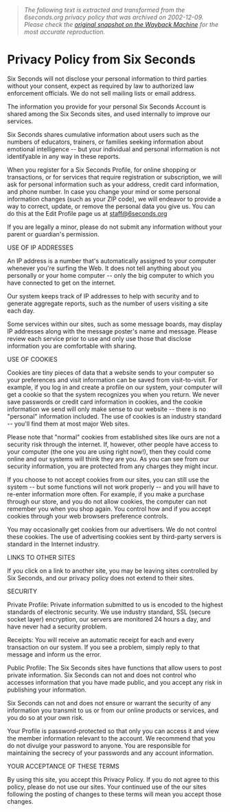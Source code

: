 > *The following text is extracted and transformed from the 6seconds.org privacy policy that was archived on 2002-12-09. Please check the [original snapshot on the Wayback Machine](https://web.archive.org/web/20021209120812id_/http%3A//www.6seconds.org/legal/privacy.html) for the most accurate reproduction.*

# Privacy Policy from Six Seconds

Six Seconds will not disclose your personal information to third parties without your consent, expect as required by law to authorized law enforcement officials. We do not sell mailing lists or email address.

The information you provide for your personal Six Seconds Account is shared among the Six Seconds sites, and used internally to improve our services.

Six Seconds shares cumulative information about users such as the numbers of educators, trainers, or families seeking information about emotional intelligence -- but your individual and personal information is not identifyable in any way in these reports.

When you register for a Six Seconds Profile, for online shopping or transactions, or for services that require registration or subscription, we will ask for personal information such as your address, credit card information, and phone number. In case you change your mind or some personal information changes (such as your ZIP code), we will endeavor to provide a way to correct, update, or remove the personal data you give us. You can do this at the Edit Profile page us at staff@6seconds.org

If you are legally a minor, please do not submit any information without your parent or guardian's permission.

USE OF IP ADDRESSES

An IP address is a number that's automatically assigned to your computer whenever you're surfing the Web. It does not tell anything about you personally or your home computer -- only the big computer to which you have connected to get on the internet.

Our system keeps track of IP addresses to help with security and to generate aggregate reports, such as the number of users visiting a site each day.

Some services within our sites, such as some message boards, may display IP addresses along with the message poster's name and message. Please review each service prior to use and only use those that disclose information you are comfortable with sharing.

USE OF COOKIES

Cookies are tiny pieces of data that a website sends to your computer so your preferences and visit information can be saved from visit-to-visit. For example, if you log in and create a profile on our system, your computer will get a cookie so that the system recognizes you when you return. We never save passwords or credit card information in cookies, and the cookie information we send will only make sense to our website -- there is no "personal" information included. The use of cookies is an industry standard -- you'll find them at most major Web sites.

Please note that "normal" cookies from established sites like ours are not a security risk through the internet. If, however, other people have access to your computer (the one you are using right now!), then they could come online and our systems will think they are you. As you can see from our security information, you are protected from any charges they might incur.

If you choose to not accept cookies from our sites, you can still use the system -- but some functions will not work properly -- and you will have to re-enter information more often. For example, if you make a purchase through our store, and you do not allow cookies, the computer can not remember you when you shop again. You control how and if you accept cookies through your web browsers preference controls.

You may occasionally get cookies from our advertisers. We do not control these cookies. The use of advertising cookies sent by third-party servers is standard in the Internet industry.

LINKS TO OTHER SITES

If you click on a link to another site, you may be leaving sites controlled by Six Seconds, and our privacy policy does not extend to their sites.

SECURITY

Private Profile: Private information submitted to us is encoded to the highest standards of electronic security. We use industry standard, SSL (secure socket layer) encryption, our servers are monitored 24 hours a day, and have never had a security problem.

Receipts: You will receive an automatic receipt for each and every transaction on our system. If you see a problem, simply reply to that message and inform us the error.

Public Profile: The Six Seconds sites have functions that allow users to post private information. Six Seconds can not and does not control who accesses information that you have made public, and you accept any risk in publishing your information.

Six Seconds can not and does not ensure or warrant the security of any information you transmit to us or from our online products or services, and you do so at your own risk.

Your Profile is password-protected so that only you can access it and view the member information relevant to the account. We recommend that you do not divulge your password to anyone. You are responsible for maintaining the secrecy of your passwords and any account information.

YOUR ACCEPTANCE OF THESE TERMS

By using this site, you accept this Privacy Policy. If you do not agree to this policy, please do not use our sites. Your continued use of the our sites following the posting of changes to these terms will mean you accept those changes.
